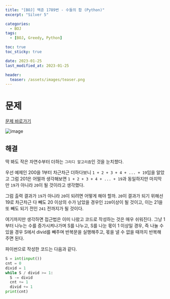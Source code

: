 ```yaml
---
title: "[BOJ] 백준 1789번 - 수들의 합 (Python)"
excerpt: "Silver 5"

categories:
  - BOJ
tags:
  - [BOJ, Greedy, Python]

toc: true
toc_sticky: true

date: 2023-01-25
last_modified_at: 2023-01-25

header:
  teaser: /assets/images/teaser.png
---
```


# 문제

[문제 바로가기](https://www.acmicpc.net/problem/1789)

![image](https://user-images.githubusercontent.com/121740394/214593889-49caf5dd-60f9-4d83-860c-c8439b0a6926.png)

## 해결

딱 봐도 작은 자연수부터 더하는 `그리디 알고리즘`인 것을 눈치챘다.

우선 예제인 200을 1부터 차근차근 더하다보니 `1 + 2 + 3 + 4 + ... + 19`임을 알았고 그럼 201은 어떨까 생각해보면 `1 + 2 + 3 + 4 + ... + 19`과 동일하지만 마지막만 `19`가 아니라 `20`이 될 것이라고 생각했다. 

그럼 출력 결과가 `19`가 아니라 `20`이 되려면 어떻게 해야 할까. `20`이 결과가 되기 위해선 19로 차근차근 다 빼도 20 이상의 수가 남았을 경우인 `220`이상이 될 것이고, 이는 21을 또 빼도 되기 전인 `241` 전까지가 될 것이다. 

여기까지만 생각하면 접근법은 이미 나왔고 코드로 작성하는 것은 매우 쉬워진다. 그냥 1부터 나누는 수를 증가시켜나가며 S를 나누고, S를 나눈 몫이 1 이상일 경우, 즉 나눌 수 있을 경우 S에서 divid를 빼주며 반복문을 실행해주고, 몫을 낼 수 없을 때까지 반복해주면 된다.

파이썬으로 작성한 코드는 다음과 같다.

```py
S = int(input())
cnt = 0
divid = 1
while S / divid >= 1:
  S -= divid
  cnt += 1
  divid += 1
print(cnt)
```
